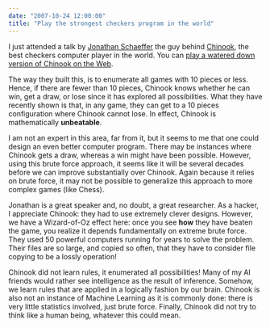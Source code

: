 ```yaml
---
date: "2007-10-24 12:00:00"
title: "Play the strongest checkers program in the world"
---
```




I just attended a talk by [Jonathan Schaeffer](https://en.wikipedia.org/wiki/Jonathan_Schaeffer) the guy behind [Chinook](https://webdocs.cs.ualberta.ca/~chinook/), the best checkers computer player in the world. You can [play a watered down version of Chinook on the Web](https://webdocs.cs.ualberta.ca/~chinook/play/).

The way they built this, is to enumerate all games with 10 pieces or less. Hence, if there are fewer than 10 pieces, Chinook knows whether he can win, get a draw, or lose since it has explored all possibilities. What they have recently shown is that, in any game, they can get to a 10 pieces configuration where Chinook cannot lose. In effect, Chinook is mathematically __unbeatable__. 

I am not an expert in this area, far from it, but it seems to me that one could design an even better computer program. There may be instances where Chinook gets a draw, whereas a win might have been possible. However, using this brute force approach, it seems like it will be several decades before we can improve substantially over Chinook. Again because it relies on brute force, it may not be possible to generalize this approach to more complex games (like Chess).

Jonathan is a great speaker and, no doubt, a great researcher. As a hacker, I appreciate Chinook: they had to use extremely clever designs. However, we have a Wizard-of-Oz effect here: once you see __how__ they have beaten the game, you realize it depends fundamentally on extreme brute force. They used 50 powerful computers running for years to solve the problem. Their files are so large, and copied so often, that they have to consider file copying to be a lossly operation! 

Chinook did not learn rules, it enumerated all possibilities! Many of my AI friends would rather see intelligence as the result of inference. Somehow, we learn rules that are applied in a logically fashion by our brain. Chinook is also not an instance of Machine Learning as it is commonly done: there is very little statistics involved, just brute force. Finally, Chinook did not try to think like a human being, whatever this could mean. 

